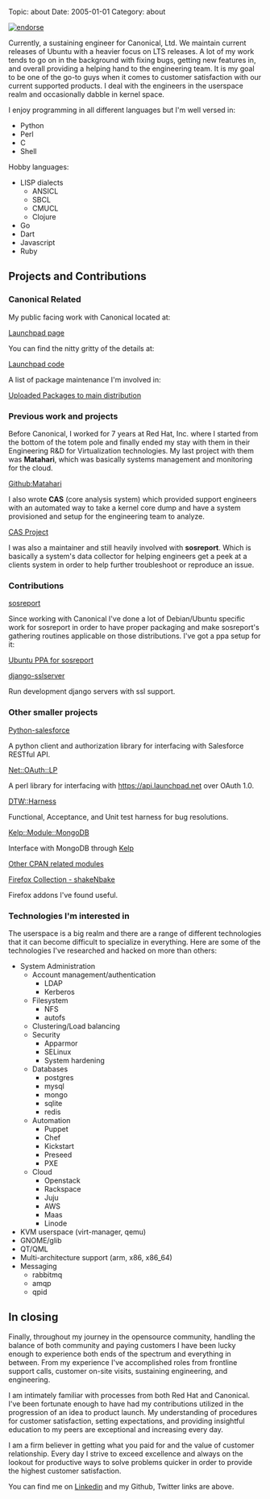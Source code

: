 Topic: about
Date: 2005-01-01
Category: about

[![endorse](http://api.coderwall.com/battlemidget/endorsecount.png)](http://coderwall.com/battlemidget)

Currently, a sustaining engineer for Canonical, Ltd. We maintain
current releases of Ubuntu with a heavier focus on LTS releases. A lot
of my work tends to go on in the background with fixing bugs, getting
new features in, and overall providing a helping hand to the
engineering team. It is my goal to be one of the go-to guys when it
comes to customer satisfaction with our current supported products. I
deal with the engineers in the userspace realm and occasionally
dabble in kernel space.

I enjoy programming in all different languages but I'm well versed in:

* Python
* Perl
* C
* Shell

Hobby languages:

* LISP dialects
  + ANSICL
  + SBCL
  + CMUCL
  + Clojure
* Go
* Dart
* Javascript
* Ruby

## Projects and Contributions

### Canonical Related

My public facing work with Canonical located at:

[Launchpad page](https://launchpad.net/~adam-stokes)

You can find the nitty gritty of the details at:

[Launchpad code](https://code.launchpad.net/~adam-stokes)

A list of package maintenance I'm involved in:

[Uploaded Packages to main distribution](https://launchpad.net/~adam-stokes/+uploaded-packages)

### Previous work and projects
Before Canonical, I worked for 7 years at Red Hat, Inc. where I
started from the bottom of the totem pole and finally ended my stay
with them in their Engineering R&D for Virtualization technologies. My
last project with them was **Matahari**, which was basically systems
management and monitoring for the cloud.

[Github:Matahari](https://github.com/matahari/matahari)

I also wrote **CAS** (core analysis system) which provided support
engineers with an automated way to take a kernel core dump and have a
system provisioned and setup for the engineering team to analyze.

[CAS Project](https://fedorahosted.org/cas/)

I was also a maintainer and still heavily involved with **sosreport**.
Which is basically a system's data collector for helping engineers get
a peek at a clients system in order to help further troubleshoot or
reproduce an issue.

### Contributions

[sosreport](https://github.com/sosreport/sosreport)

Since working with Canonical I've done a lot of Debian/Ubuntu specific
work for sosreport in order to have proper packaging and make
sosreport's gathering routines applicable on those distributions. I've
got a ppa setup for it:

[Ubuntu PPA for sosreport](https://launchpad.net/~debugmonkeys/+archive/sosreport)

[django-sslserver](https://github.com/teddziuba/django-sslserver/commits?author=battlemidget)

Run development django servers with ssl support.

### Other smaller projects

[Python-salesforce](http://python.salesforce.astokes.org)

A python client and authorization library for interfacing with Salesforce
RESTful API.

[Net::OAuth::LP](http://net.oauth.lp.astokes.org)

A perl library for interfacing with https://api.launchpad.net over OAuth 1.0.

[DTW::Harness](http://dtw.harness.astokes.org)

Functional, Acceptance, and Unit test harness for bug resolutions.

[Kelp::Module::MongoDB](http://kelp.module.mongodb.astokes.org/)

Interface with MongoDB through [Kelp](https://metacpan.org/release/Kelp)

[Other CPAN related modules](https://metacpan.org/author/ADAMJS)

[Firefox Collection - shakeNbake](https://addons.mozilla.org/en-US/firefox/collections/battlemidget/shakenbake/)

Firefox addons I've found useful.

### Technologies I'm interested in
The userspace is a big realm and there are a range of different
technologies that it can become difficult to specialize in
everything. Here are some of the technologies I've researched and
hacked on more than others:

* System Administration
  + Account management/authentication
    + LDAP
    + Kerberos
  + Filesystem
    + NFS
    + autofs
  + Clustering/Load balancing
  + Security
    + Apparmor
    + SELinux
    + System hardening
  + Databases
    + postgres
    + mysql
    + mongo
    + sqlite
    + redis
  + Automation
    + Puppet
    + Chef
    + Kickstart
    + Preseed
    + PXE
  + Cloud
    + Openstack
    + Rackspace
    + Juju
    + AWS
    + Maas
    + Linode
* KVM userspace (virt-manager, qemu)
* GNOME/glib
* QT/QML
* Multi-architecture support (arm, x86, x86_64)
* Messaging
  + rabbitmq
  + amqp
  + qpid

## In closing
  
Finally, throughout my journey in the opensource community, handling
the balance of both community and paying customers I have been lucky
enough to experience both ends of the spectrum and everything in
between. From my experience I've accomplished roles from frontline support
calls, customer on-site visits, sustaining engineering, and
engineering.

I am intimately familiar with processes from both Red Hat and
Canonical. I've been fortunate enough to have had my contributions
utilized in the progression of an idea to product launch. My understanding
of procedures for customer satisfaction, setting
expectations, and providing insightful education to my peers are
exceptional and increasing every day.

I am a firm believer in getting what you paid for and the value of
customer relationship. Every day I strive to exceed excellence and
always on the lookout for productive ways to solve problems quicker in
order to provide the highest customer satisfaction.

You can find me on [Linkedin](http://www.linkedin.com/in/stokachu) and
my Github, Twitter links are above.
